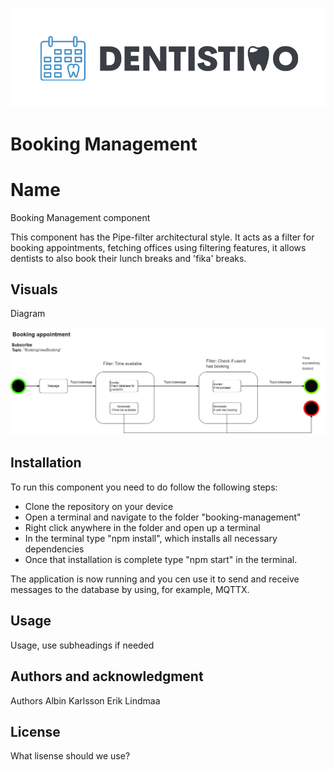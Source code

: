 ![Logo](./img/Logo_Dentistimo.png "Dentistimo logo")

# Booking Management

# Name
Booking Management component 

This component has the Pipe-filter architectural style. It acts as a filter for booking appointments, fetching offices using filtering features,
it allows dentists to also book their lunch breaks and 'fika' breaks. 

## Visuals

Diagram

![Logo](./img/Pipe-Filter.jpg "Pipe-filter Diagram")

## Installation

To run this component you need to do follow the following steps:

- Clone the repository on your device
- Open a terminal and navigate to the folder "booking-management"
- Right click anywhere in the folder and open up a terminal
- In the terminal type "npm install", which installs all necessary dependencies
- Once that installation is complete type "npm start" in the terminal.

The application is now running and you cen use it to send and receive messages to the database by using, for example, MQTTX.

## Usage

Usage, use subheadings if needed

## Authors and acknowledgment

Authors
Albin Karlsson
Erik Lindmaa

## License

What lisense should we  use?


